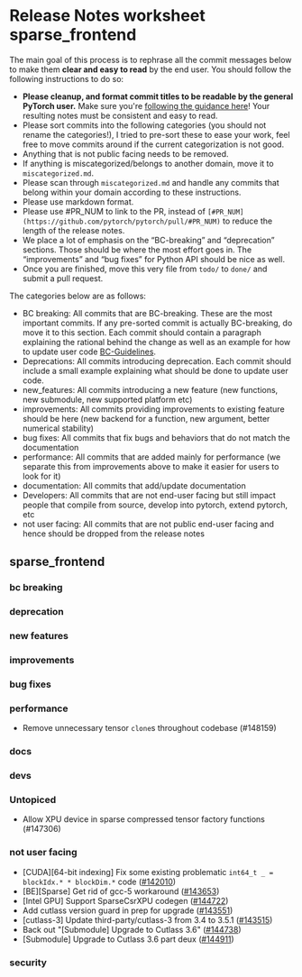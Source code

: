 
# Release Notes worksheet sparse_frontend

The main goal of this process is to rephrase all the commit messages below to make them **clear and easy to read** by the end user. You should follow the following instructions to do so:

* **Please cleanup, and format commit titles to be readable by the general PyTorch user.** Make sure you're [following the guidance here](https://docs.google.com/document/d/14OmgGBr1w6gl1VO47GGGdwrIaUNr92DFhQbY_NEk8mQ/edit)! Your resulting notes must be consistent and easy to read.
* Please sort commits into the following categories (you should not rename the categories!), I tried to pre-sort these to ease your work, feel free to move commits around if the current categorization is not good.
* Anything that is not public facing needs to be removed.
* If anything is miscategorized/belongs to another domain, move it to `miscategorized.md`.
* Please scan through `miscategorized.md` and handle any commits that belong within your domain according to these instructions.
* Please use markdown format.
* Please use #PR_NUM to link to the PR, instead of `[#PR_NUM](https://github.com/pytorch/pytorch/pull/#PR_NUM)` to reduce the length of the release notes.
* We place a lot of emphasis on the “BC-breaking” and “deprecation” sections. Those should be where the most effort goes in. The “improvements” and “bug fixes” for Python API should be nice as well.
* Once you are finished, move this very file from `todo/` to `done/` and submit a pull request.

The categories below are as follows:

* BC breaking: All commits that are BC-breaking. These are the most important commits. If any pre-sorted commit is actually BC-breaking, do move it to this section. Each commit should contain a paragraph explaining the rational behind the change as well as an example for how to update user code [BC-Guidelines](https://docs.google.com/document/d/14OmgGBr1w6gl1VO47GGGdwrIaUNr92DFhQbY_NEk8mQ/edit#heading=h.a9htwgvvec1m).
* Deprecations: All commits introducing deprecation. Each commit should include a small example explaining what should be done to update user code.
* new_features: All commits introducing a new feature (new functions, new submodule, new supported platform etc)
* improvements: All commits providing improvements to existing feature should be here (new backend for a function, new argument, better numerical stability)
* bug fixes: All commits that fix bugs and behaviors that do not match the documentation
* performance: All commits that are added mainly for performance (we separate this from improvements above to make it easier for users to look for it)
* documentation: All commits that add/update documentation
* Developers: All commits that are not end-user facing but still impact people that compile from source, develop into pytorch, extend pytorch, etc
* not user facing: All commits that are not public end-user facing and hence should be dropped from the release notes

## sparse_frontend
### bc breaking
### deprecation
### new features
### improvements
### bug fixes
### performance
- Remove unnecessary tensor `clone`s throughout codebase (#148159)
### docs
### devs
### Untopiced
- Allow XPU device in sparse compressed tensor factory functions (#147306)

### not user facing
- [CUDA][64-bit indexing] Fix some existing problematic `int64_t _ = blockIdx.* * blockDim.*` code ([#142010](https://github.com/pytorch/pytorch/pull/142010))
- [BE][Sparse] Get rid of gcc-5 workaround ([#143653](https://github.com/pytorch/pytorch/pull/143653))
- [Intel GPU] Support SparseCsrXPU codegen ([#144722](https://github.com/pytorch/pytorch/pull/144722))
- Add cutlass version guard in prep for upgrade ([#143551](https://github.com/pytorch/pytorch/pull/143551))
- [cutlass-3] Update third-party/cutlass-3 from 3.4 to 3.5.1 ([#143515](https://github.com/pytorch/pytorch/pull/143515))
- Back out "[Submodule] Upgrade to Cutlass 3.6" ([#144738](https://github.com/pytorch/pytorch/pull/144738))
- [Submodule] Upgrade to Cutlass 3.6 part deux ([#144911](https://github.com/pytorch/pytorch/pull/144911))
### security
